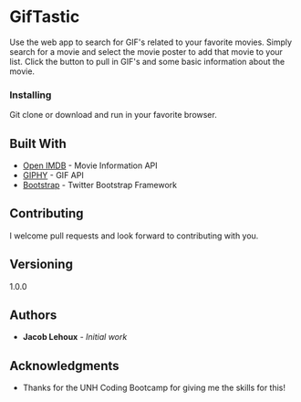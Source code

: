 # GifTastic

Use the web app to search for GIF's related to your favorite movies.  Simply search for a movie and select the movie poster to add that movie to your list.  Click the button to pull in GIF's and some basic information about the movie.

### Installing

Git clone or download and run in your favorite browser.

## Built With

* [Open IMDB](http://www.omdbapi.com/) - Movie Information API
* [GIPHY](https://giphy.com/) - GIF API
* [Bootstrap](https://getbootstrap.com/) - Twitter Bootstrap Framework

## Contributing

I welcome pull requests and look forward to contributing with you.

## Versioning

1.0.0

## Authors

* **Jacob Lehoux** - *Initial work*

## Acknowledgments

* Thanks for the UNH Coding Bootcamp for giving me the skills for this!
